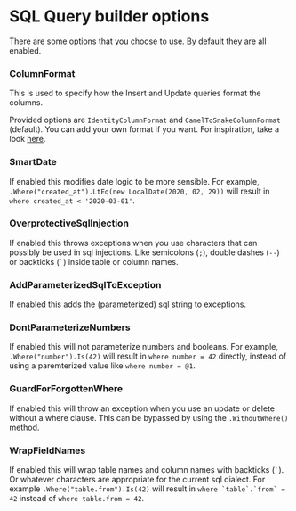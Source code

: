 SQL Query builder options
==========================

There are some options that you choose to use. By default they are all enabled.


### ColumnFormat
This is used to specify how the Insert and Update queries format the columns.

Provided options are `IdentityColumnFormat` and `CamelToSnakeColumnFormat` (default).
You can add your own format if you want.
For inspiration, take a look [here](/QueryBuilder/Options/CamelToSnakeColumnFormat.cs).


### SmartDate
If enabled this modifies date logic to be more sensible.
For example, `.Where("created_at").LtEq(new LocalDate(2020, 02, 29))`
will result in `where created_at < '2020-03-01'`.


### OverprotectiveSqlInjection
If enabled this throws exceptions when you use characters that can possibly be used in sql
injections. Like semicolons (`;`), double dashes (`--`) or backticks (`` ` ``) inside table or
column names.


### AddParameterizedSqlToException
If enabled this adds the (parameterized) sql string to exceptions.


### DontParameterizeNumbers
If enabled this will not parameterize numbers and booleans.
For example, `.Where("number").Is(42)` will result in `where number = 42` directly, instead of
using a paremterized value like `where number = @1`.


### GuardForForgottenWhere
If enabled this will throw an exception when you use an update or delete without a where clause.
This can be bypassed by using the `.WithoutWhere()` method.


### WrapFieldNames
If enabled this will wrap table names and column names with backticks (`` ` ``). Or whatever
characters are appropriate for the current sql dialect.
For example `.Where("table.from").Is(42)` will result in ``where `table`.`from` = 42``
instead of `where table.from = 42`.
